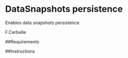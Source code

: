 DataSnapshots persistence
=================
Enables data snapshots persistence

F.Cerbelle

##Requirements

##Instructions
